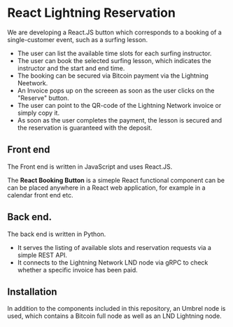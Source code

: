 # React Lightning Reservation

We are developing a React.JS button which corresponds to a booking of a single-customer event, such as a surfing lesson. 
- The user can list the available time slots for each surfing instructor.
- The user can book the selected surfing lesson, which indicates the instructor and the start and end time.
- The booking can be secured via Bitcoin payment via the Lightning Neetwork. 
- An Invoice pops up on the screeen as soon as the user clicks on the "Reserve" button.
- The user can point to the QR-code of the Lightning Network invoice or simply copy it.
- As soon as the user completes the payment, the lesson is secured and the reservation is guaranteed with the deposit. 

## Front end

The Front end is written in JavaScript and uses React.JS.

The **React Booking Button** is a simeple React functional component can be can be placed anywhere in a React web application, for example in a calendar front end etc.
## Back end.

The back end is written in Python. 
- It serves the listing of available slots and reservation requests via a simple REST API.
- It connects to the Lightning Network LND node via gRPC to check whether a specific invoice has been paid. 
## Installation

In addition to the components included in this repository, an Umbrel node is used, which contains a Bitcoin full node as well as an LND Lightning node.